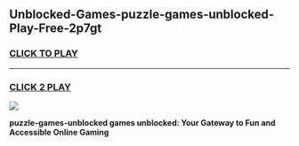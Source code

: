 
## Unblocked-Games-puzzle-games-unblocked-Play-Free-2p7gt
<h3>
<a href="https://premium76.site?title=puzzle-games-unblocked&ref=15A">CLICK TO PLAY</a></h3>
<hr>

<h3>
<a href="https://premium76.site?title=puzzle-games-unblocked&ref=15A">CLICK 2 PLAY</a>
  
</h3>

<a href="https://premium76.site?title=puzzle-games-unblocked&ref=15A"><img src="https://clearcache.store/games.png"></a>


**puzzle-games-unblocked games unblocked: Your Gateway to Fun and Accessible Online Gaming**

